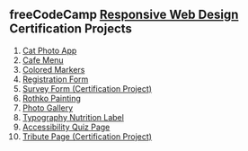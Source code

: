 ## freeCodeCamp [Responsive Web Design](https://www.freecodecamp.org/learn/2022/responsive-web-design/) Certification Projects  

1. <a href="https://cat-photo-app-freecodecamp-project.netlify.app/" target="_blank">Cat Photo App</a>  
2. <a href="https://cafe-menu-freecodecamp-project.netlify.app/" target="_blank">Cafe Menu</a>  
3. <a href="https://colored-markers-freecodecamp-project.netlify.app/" target="_blank">Colored Markers</a>  
4. <a href="https://registration-form-freecodecampproject.netlify.app/" target="_blank">Registration Form</a>  
5. <a href="https://survey-form-free-code-camp-project.netlify.app/" target="_blank">Survey Form (Certification Project)</a>  
6. <a href="https://rothko-painting-freecodecamp-project.netlify.app/" target="_blank">Rothko Painting</a>  
7. <a href="https://flexbox-photogallery-freecodecamp.netlify.app/" target="_blank">Photo Gallery</a>  
8. <a href="https://typography-freecodecamp-project.netlify.app/" target="_blank">Typography Nutrition Label</a>  
9. <a href="https://accessibility-learning-freecodecamp.netlify.app/" target="_blank">Accessibility Quiz Page</a>  
10. <a href="https://dr-apj-tribute-page-freecodecamp.netlify.app/" target="_blank">Tribute Page (Certification Project)</a>  
